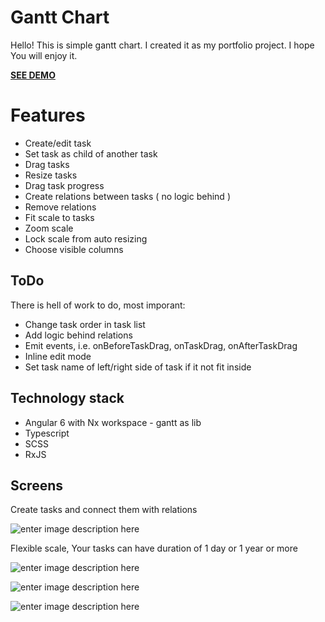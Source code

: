 # Gantt Chart

Hello! This is simple gantt chart. I created it as my portfolio project. I hope You will enjoy it.

[**SEE DEMO**](https://dpcode.pl/projects/gantt/)

# Features

- Create/edit task
- Set task as child of another task
- Drag tasks
- Resize tasks
- Drag task progress
- Create relations between tasks ( no logic behind )
- Remove relations
- Fit scale to tasks
- Zoom scale
- Lock scale from auto resizing
- Choose visible columns

## ToDo

There is hell of work to do, most imporant:

- Change task order in task list
- Add logic behind relations
- Emit events, i.e. onBeforeTaskDrag, onTaskDrag, onAfterTaskDrag
- Inline edit mode
- Set task name of left/right side of task if it not fit inside

## Technology stack

- Angular 6 with Nx workspace - gantt as lib
- Typescript
- SCSS
- RxJS

## Screens

Create tasks and connect them with relations

![enter image description here](https://dpcode.pl/screenshots/gantt/screen1.jpg)

Flexible scale, Your tasks can have duration of 1 day or 1 year or more

![enter image description here](https://dpcode.pl/screenshots/gantt/screen2.jpg)

![enter image description here](https://dpcode.pl/screenshots/gantt/screen3.jpg)

![enter image description here](https://dpcode.pl/screenshots/gantt/screen4.jpg)
